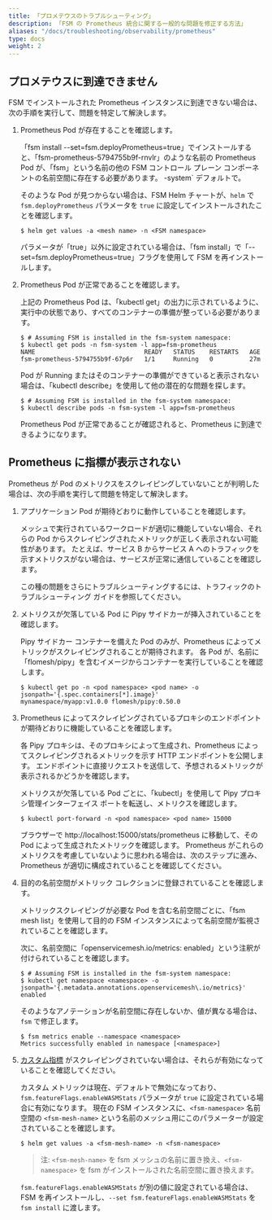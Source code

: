 ```yaml
---
title: 「プロメテウスのトラブルシューティング」
description: 「FSM の Prometheus 統合に関する一般的な問題を修正する方法」
aliases: "/docs/troubleshooting/observability/prometheus"
type: docs
weight: 2
---
```


## プロメテウスに到達できません

FSM でインストールされた Prometheus インスタンスに到達できない場合は、次の手順を実行して、問題を特定して解決します。

1. Prometheus Pod が存在することを確認します。

     「fsm install --set=fsm.deployPrometheus=true」でインストールすると、「fsm-prometheus-5794755b9f-rnvlr」のような名前の Prometheus Pod が、「fsm」という名前の他の FSM コントロール プレーン コンポーネントの名前空間に存在する必要があります。 -system` デフォルトで。

     そのような Pod が見つからない場合は、FSM Helm チャートが、`helm` で `fsm.deployPrometheus` パラメータを `true` に設定してインストールされたことを確認します。

    ```console
    $ helm get values -a <mesh name> -n <FSM namespace>
    ```

    パラメータが「true」以外に設定されている場合は、「fsm install」で「--set=fsm.deployPrometheus=true」フラグを使用して FSM を再インストールします。

1. Prometheus Pod が正常であることを確認します。

     上記の Prometheus Pod は、「kubectl get」の出力に示されているように、実行中の状態であり、すべてのコンテナーの準備が整っている必要があります。

    ```console
    $ # Assuming FSM is installed in the fsm-system namespace:
    $ kubectl get pods -n fsm-system -l app=fsm-prometheus
    NAME                              READY   STATUS    RESTARTS   AGE
    fsm-prometheus-5794755b9f-67p6r   1/1     Running   0          27m
    ```

    Pod が Running またはそのコンテナーの準備ができていると表示されない場合は、「kubectl describe」を使用して他の潜在的な問題を探します。

    ```console
    $ # Assuming FSM is installed in the fsm-system namespace:
    $ kubectl describe pods -n fsm-system -l app=fsm-prometheus
    ```

    Prometheus Pod が正常であることが確認されると、Prometheus に到達できるようになります。

## Prometheus に指標が表示されない

Prometheus が Pod のメトリクスをスクレイピングしていないことが判明した場合は、次の手順を実行して問題を特定して解決します。

1. アプリケーション Pod が期待どおりに動作していることを確認します。

     メッシュで実行されているワークロードが適切に機能していない場合、それらの Pod からスクレイピングされたメトリックが正しく表示されない可能性があります。 たとえば、サービス B からサービス A へのトラフィックを示すメトリクスがない場合は、サービスが正常に通信していることを確認します。

     この種の問題をさらにトラブルシューティングするには、トラフィックのトラブルシューティング ガイドを参照してください。

1. メトリクスが欠落している Pod に Pipy サイドカーが挿入されていることを確認します。

     Pipy サイドカー コンテナーを備えた Pod のみが、Prometheus によってメトリックがスクレイピングされることが期待されます。 各 Pod が、名前に「flomesh/pipy」を含むイメージからコンテナーを実行していることを確認します。

    ```console
    $ kubectl get po -n <pod namespace> <pod name> -o jsonpath='{.spec.containers[*].image}'
    mynamespace/myapp:v1.0.0 flomesh/pipy:0.50.0
    ```
1. Prometheus によってスクレイピングされているプロキシのエンドポイントが期待どおりに機能していることを確認します。

     各 Pipy プロキシは、そのプロキシによって生成され、Prometheus によってスクレイピングされるメトリックを示す HTTP エンドポイントを公開します。 エンドポイントに直接リクエストを送信して、予想されるメトリックが表示されるかどうかを確認します。

     メトリクスが欠落している Pod ごとに、「kubectl」を使用して Pipy プロキシ管理インターフェイス ポートを転送し、メトリクスを確認します。

    ```console
    $ kubectl port-forward -n <pod namespace> <pod name> 15000
    ```

    ブラウザーで http://localhost:15000/stats/prometheus に移動して、その Pod によって生成されたメトリックを確認します。 Prometheus がこれらのメトリクスを考慮していないように思われる場合は、次のステップに進み、Prometheus が適切に構成されていることを確認してください。

1. 目的の名前空間がメトリック コレクションに登録されていることを確認します。

     メトリックスクレイピングが必要な Pod を含む名前空間ごとに、「fsm mesh list」を使用して目的の FSM インスタンスによって名前空間が監視されていることを確認します。

     次に、名前空間に「openservicemesh.io/metrics: enabled」という注釈が付けられていることを確認します。

    ```console
    $ # Assuming FSM is installed in the fsm-system namespace:
    $ kubectl get namespace <namespace> -o jsonpath='{.metadata.annotations.openservicemesh\.io/metrics}'
    enabled
    ```

    そのようなアノテーションが名前空間に存在しないか、値が異なる場合は、`fsm` で修正します。

    ```console
    $ fsm metrics enable --namespace <namespace>
    Metrics successfully enabled in namespace [<namespace>]
    ```

2. [カスタム指標](/docs/guides/observability/metrics/#custom-metrics) がスクレイピングされていない場合は、それらが有効になっていることを確認してください。

     カスタム メトリックは現在、デフォルトで無効になっており、`fsm.featureFlags.enableWASMStats` パラメータが `true` に設定されている場合に有効になります。 現在の FSM インスタンスに、`<fsm-namespace>` 名前空間の `<fsm-mesh-name>` という名前のメッシュ用にこのパラメーターが設定されていることを確認します。

    ```console
    $ helm get values -a <fsm-mesh-name> -n <fsm-namespace>
    ```

   > 注: `<fsm-mesh-name>` を fsm メッシュの名前に置き換え、`<fsm-namespace>` を fsm がインストールされた名前空間に置き換えます。

    `fsm.featureFlags.enableWASMStats` が別の値に設定されている場合は、FSM を再インストールし、`--set fsm.featureFlags.enableWASMStats` を `fsm install` に渡します。

